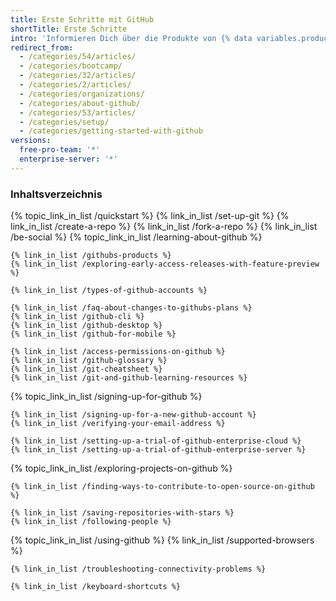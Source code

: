 ```yaml
---
title: Erste Schritte mit GitHub
shortTitle: Erste Schritte
intro: 'Informieren Dich über die Produkte von {% data variables.product.prodname_dotcom %}, erstelle ein Konto, und erkunde die {% data variables.product.prodname_dotcom %}-Community.'
redirect_from:
  - /categories/54/articles/
  - /categories/bootcamp/
  - /categories/32/articles/
  - /categories/2/articles/
  - /categories/organizations/
  - /categories/about-github/
  - /categories/53/articles/
  - /categories/setup/
  - /categories/getting-started-with-github
versions:
  free-pro-team: '*'
  enterprise-server: '*'
---
```



### Inhaltsverzeichnis

{% topic_link_in_list /quickstart %}
    {% link_in_list /set-up-git %}
    {% link_in_list /create-a-repo %}
    {% link_in_list /fork-a-repo %}
    {% link_in_list /be-social %}
{% topic_link_in_list /learning-about-github %}
<!-- if currentVersion == "free-pro-team@latest" -->
    {% link_in_list /githubs-products %}
    {% link_in_list /exploring-early-access-releases-with-feature-preview %}
<!-- endif -->
    {% link_in_list /types-of-github-accounts %}
<!-- if currentVersion == "free-pro-team@latest" -->
    {% link_in_list /faq-about-changes-to-githubs-plans %}
    {% link_in_list /github-cli %}
    {% link_in_list /github-desktop %}
    {% link_in_list /github-for-mobile %}
<!-- endif -->
    {% link_in_list /access-permissions-on-github %}
    {% link_in_list /github-glossary %}
    {% link_in_list /git-cheatsheet %}
    {% link_in_list /git-and-github-learning-resources %}
{% topic_link_in_list /signing-up-for-github %}
<!-- if currentVersion == "free-pro-team@latest" -->
    {% link_in_list /signing-up-for-a-new-github-account %}
    {% link_in_list /verifying-your-email-address %}
<!-- endif -->
    {% link_in_list /setting-up-a-trial-of-github-enterprise-cloud %}
    {% link_in_list /setting-up-a-trial-of-github-enterprise-server %}
{% topic_link_in_list /exploring-projects-on-github %}
<!-- if currentVersion == "free-pro-team@latest" -->
    {% link_in_list /finding-ways-to-contribute-to-open-source-on-github %}
<!-- endif -->
    {% link_in_list /saving-repositories-with-stars %}
    {% link_in_list /following-people %}
{% topic_link_in_list /using-github %}
    {% link_in_list /supported-browsers %}
<!-- if currentVersion == "free-pro-team@latest" -->
    {% link_in_list /troubleshooting-connectivity-problems %}
<!-- endif -->
    {% link_in_list /keyboard-shortcuts %}
